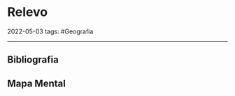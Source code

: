 # Relevo
2022-05-03
tags:  #Geografia 




-----------------------------------------------
## Bibliografia
## Mapa Mental